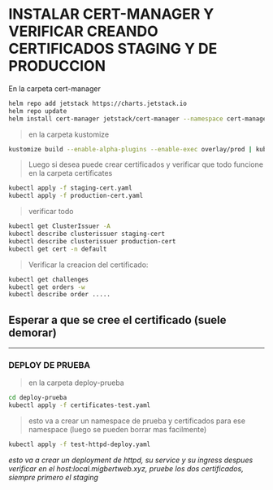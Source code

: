 # INSTALAR CERT-MANAGER Y VERIFICAR CREANDO CERTIFICADOS STAGING Y DE PRODUCCION

En la carpeta cert-manager

```bash
helm repo add jetstack https://charts.jetstack.io
helm repo update
helm install cert-manager jetstack/cert-manager --namespace cert-manager --create-namespace --values=values.yaml --version v1.17.1
```

> en la carpeta kustomize

```bash
kustomize build --enable-alpha-plugins --enable-exec overlay/prod | kubectl apply -f -
```

>Luego si desea puede crear certificados y verificar que todo funcione
en la carpeta certificates

```bash
kubectl apply -f staging-cert.yaml
kubectl apply -f production-cert.yaml
```

> verificar todo

```bash
kubectl get ClusterIssuer -A
kubectl describe clusterissuer staging-cert
kubectl describe clusterissuer production-cert
kubectl get cert -n default
```

> Verificar la creacion del certificado:

```bash
kubectl get challenges
kubectl get orders -w
kubectl describe order .....
```

## Esperar a que se cree el certificado (suele demorar)

***

### DEPLOY DE PRUEBA

> en la carpeta deploy-prueba

```bash
cd deploy-prueba
kubectl apply -f certificates-test.yaml
```

>esto va a crear un namespace de prueba y certificados para ese namespace (luego se pueden borrar mas facilmente)

```bash
kubectl apply -f test-httpd-deploy.yaml
```

*esto va a crear un deployment de httpd, su service y su ingress*
*despues verificar en el host:local.migbertweb.xyz,
 pruebe los dos certificados, siempre primero el staging*
